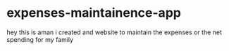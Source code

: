 # expenses-maintainence-app
hey this is aman i created and website to maintain the expenses or the net spending for my family
